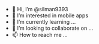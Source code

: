 - 👋 Hi, I’m @silman9393
- 👀 I’m interested in mobile apps
- 🌱 I’m currently learning ...
- 💞️ I’m looking to collaborate on ...
- 📫 How to reach me ...

<!---
silman9393/silman9393 is a ✨ special ✨ repository because its `README.md` (this file) appears on your GitHub profile.
You can click the Preview link to take a look at your changes.
--->
